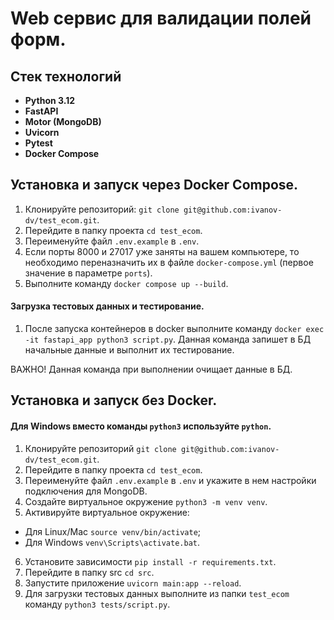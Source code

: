 # Web cервис для валидации полей форм.

## Стек технологий

- **Python 3.12**
- **FastAPI**
- **Motor (MongoDB)**
- **Uvicorn**
- **Pytest**
- **Docker Compose**

## Установка и запуск через Docker Compose.
1. Клонируйте репозиторий:
`git clone git@github.com:ivanov-dv/test_ecom.git`.
2. Перейдите в папку проекта `cd test_ecom`. 
3. Переименуйте файл `.env.example` в `.env`. 
4. Если порты 8000 и 27017 уже заняты на вашем компьютере, 
то необходимо переназначить их в файле
`docker-compose.yml` (первое значение в параметре `ports`). 
5. Выполните команду `docker compose up --build`.

#### Загрузка тестовых данных и тестирование.
1. После запуска контейнеров в docker выполните команду 
`docker exec -it fastapi_app python3 script.py`.
Данная команда запишет в БД начальные данные и выполнит их тестирование.

ВАЖНО! Данная команда при выполнении очищает данные в БД.

## Установка и запуск без Docker.
#### Для Windows вместо команды `python3` используйте `python`.
1. Клонируйте репозиторий `git clone git@github.com:ivanov-dv/test_ecom.git`.
2. Перейдите в папку проекта `cd test_ecom`.
3. Переименуйте файл `.env.example` в `.env` 
и укажите в нем настройки подключения для MongoDB.
4. Создайте виртуальное окружение `python3 -m venv venv`.
5. Активируйте виртуальное окружение:
* Для Linux/Mac `source venv/bin/activate`;
* Для Windows `venv\Scripts\activate.bat`.
6. Установите зависимости `pip install -r requirements.txt`.
7. Перейдите в папку src `cd src`.
8. Запустите приложение `uvicorn main:app --reload`. 
9. Для загрузки тестовых данных выполните из папки `test_ecom` команду 
`python3 tests/script.py`.
